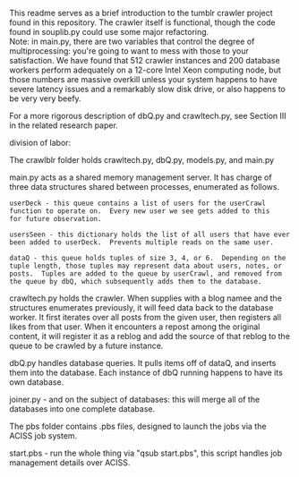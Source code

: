 This readme serves as a brief introduction to the tumblr crawler 
project found in this repository.  The crawler itself is functional, 
though the code found in souplib.py could use some major refactoring.  
Note: in main.py, there are two variables that control the degree of 
multiprocessing: you're going to want to mess with those to your 
satisfaction.  We have found that 512 crawler instances and 200 
database workers perform adequately on a 12-core Intel Xeon computing 
node, but those numbers are massive overkill unless your system happens 
to have severe latency issues and a remarkably slow disk drive, or also 
happens to be very very beefy.

For a more rigorous description of dbQ.py and crawltech.py, see Section 
III in the related research paper.


division of labor:


The crawlblr folder holds crawltech.py, dbQ.py, models.py, and main.py


main.py acts as a shared memory management server.  It has charge of 
three data structures shared between processes, enumerated as follows.

    userDeck - this queue contains a list of users for the userCrawl 
    function to operate on.  Every new user we see gets added to this 
    for future observation.

    usersSeen - this dictionary holds the list of all users that have ever 
    been added to userDeck.  Prevents multiple reads on the same user.

    dataQ - this queue holds tuples of size 3, 4, or 6.  Depending on the 
    tuple length, those tuples may represent data about users, notes, or 
    posts.  Tuples are added to the queue by userCrawl, and removed from 
    the queue by dbQ, which subsequently adds them to the database.


crawltech.py holds the crawler. When supplies with a blog namee and the 
structures enumerates previously, it will feed data back to the 
database worker.  It first iterates over all posts from the given user, 
then registers all likes from that user.  When it encounters a repost 
among the original content, it will register it as a reblog and add the 
source of that reblog to the queue to be crawled by a future instance.

dbQ.py handles database queries.  It pulls items off of dataQ, and 
inserts them into the database.  Each instance of dbQ running happens 
to have its own database.

joiner.py  - and on the subject of databases: this will merge all 
of the databases into one complete database.



The pbs folder contains .pbs files, designed to launch the jobs via the 
ACISS job system.

start.pbs - run the whole thing via "qsub start.pbs", this script 
handles job management details over ACISS.

